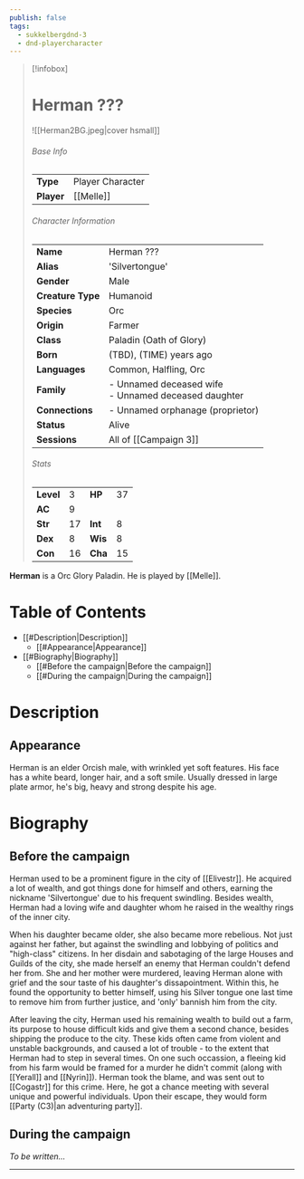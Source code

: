 ```yaml
---
publish: false
tags:
  - sukkelbergdnd-3
  - dnd-playercharacter
---
```

> [!infobox]  
> # Herman ???
> ![[Herman2BG.jpeg|cover hsmall]]  
> ###### Base Info
> | | |  
> |---|---|  
> | **Type** | Player Character |
> | **Player** | [[Melle]] |
> ###### Character Information  
> | | |  
> |---|---|  
> | **Name** | Herman ??? |
> | **Alias** | 'Silvertongue' |
> | **Gender** | Male | 
> | **Creature Type** | Humanoid |
> | **Species** | Orc |  
> | **Origin** | Farmer |
> | **Class** | Paladin (Oath of Glory) |  
> | **Born** | (TBD), (TIME) years ago |  
> | **Languages** | Common, Halfling, Orc |  
> | **Family** | - Unnamed deceased wife<br>- Unnamed deceased daughter |
> | **Connections** | - Unnamed orphanage (proprietor) |
> | **Status** | Alive |
> | **Sessions** | All of [[Campaign 3]] |
> ###### Stats
> | | | | |
> |---|---|---|---|
> | **Level** | 3 | **HP** | 37 |
> | **AC** | 9 | | |
> | **Str** | 17| **Int** | 8 |
> | **Dex** | 8 | **Wis** | 8 |
> | **Con** | 16 | **Cha** | 15 |

**Herman** is a Orc Glory Paladin. He is played by [[Melle]]. 
# Table of Contents
- [[#Description|Description]]
	- [[#Appearance|Appearance]]
- [[#Biography|Biography]]
	- [[#Before the campaign|Before the campaign]]
	- [[#During the campaign|During the campaign]]
# Description
## Appearance
Herman is an elder Orcish male, with wrinkled yet soft features. His face has a white beard, longer hair, and a soft smile. Usually dressed in large plate armor, he's big, heavy and strong despite his age.
# Biography
## Before the campaign
Herman used to be a prominent figure in the city of [[Elivestr]]. He acquired a lot of wealth, and got things done for himself and others, earning the nickname 'Silvertongue' due to his frequent swindling. Besides wealth, Herman had a loving wife and daughter whom he raised in the wealthy rings of the inner city.

When his daughter became older, she also became more rebelious. Not just against her father, but against the swindling and lobbying of politics and "high-class" citizens. In her disdain and sabotaging of the large Houses and Guilds of the city, she made herself an enemy that Herman couldn't defend her from. She and her mother were murdered, leaving Herman alone with grief and the sour taste of his daughter's dissapointment. Within this, he found the opportunity to better himself, using his Silver tongue one last time to remove him from further justice, and 'only' bannish him from the city.

After leaving the city, Herman used his remaining wealth to build out a farm, its purpose to house difficult kids and give them a second chance, besides shipping the produce to the city. These kids often came from violent and unstable backgrounds, and caused a lot of trouble - to the extent that Herman had to step in several times. On one such occassion, a fleeing kid from his farm would be framed for a murder he didn't commit (along with [[Yerall]] and [[Nyrin]]). Herman took the blame, and was sent out to [[Cogastr]] for this crime. Here, he got a chance meeting with several unique and powerful individuals. Upon their escape, they would form [[Party (C3)|an adventuring party]].
## During the campaign
*To be written...*
***
